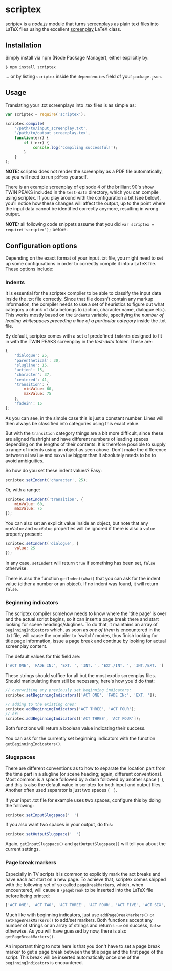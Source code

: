 # scriptex

scriptex is a *node.js* module that turns screenplays as plain text files into LaTeX files using the excellent [screenplay](http://www.ctan.org/tex-archive/macros/latex/contrib/screenplay) LaTeX class.

## Installation

Simply install via npm (Node Package Manager), either explicitly by:

```
$ npm install scriptex
```

… or by listing `scriptex` inside the `dependencies` field of your `package.json`.

## Usage

Translating your .txt screenplays into .tex files is as simple as:

```javascript
var scriptex = require('scriptex');

scriptex.compile(
	'/path/to/input_screenplay.txt',
	'/path/to/output_screenplay.tex',
	function(err) {
		if (!err) {
			console.log('compiling successful!');
		}
	}
);
```

**NOTE:** scriptex does not render the screenplay as a PDF file automatically, so you will need to run `pdftex` yourself.

There is an example screenplay of episode 4 of the brilliant 90's show TWIN PEAKS included in the `test-data` directory, which you can compile using scriptex. If you play around with the configuration a bit (see below), you'll notice how these changes will affect the output, up to the point where the input data cannot be identified correctly anymore, resulting in wrong output.

**NOTE:** all following code snippets assume that you did `var scriptex = require('scriptex');` before.

## Configuration options

Depending on the exact format of your input .txt file, you might need to set up some configurations in order to correctly compile it into a LaTeX file. These options include:

### Indents

It is essential for the scriptex compiler to be able to classify the input data inside the .txt file correctly. Since that file doesn't contain any markup information, the compiler needs to use a set of heuristics to figure out what category a chunk of data belongs to (action, character name, dialogue etc.). This works mostly based on the `indents` variable, specifying the *number of leading whitespaces preceding a line of a particular category* inside the .txt file.

By default, scriptex comes with a set of predefined `indents` designed to fit in with the TWIN PEAKS screenplay in the *test-data* folder. These are:

```javascript
{
	'dialogue': 25,
	'parenthetical': 30,
	'slugline': 15,
	'action': 15,
	'character': 37,
	'centered': 41,
	'transition': {
		minValue: 60,
		maxValue: 75
	},
	'fadein': 15
};
```

As you can see, in the simple case this is just a constant number. Lines will then always be classified into categories using this exact value.

But with the `transition` category things are a bit more difficult, since these are aligned flushright and have different numbers of leading spaces depending on the lengths of their contents. It is therefore possible to supply a range of indents using an object as seen above. Don't make the difference between `minValue` and `maxValue` bigger than it absolutely needs to be to avoid ambiguities.

So how do you set these indent values? Easy:

```javascript
scriptex.setIndent('character', 25);
```

Or, with a range:

```javascript
scriptex.setIndent('transition', {
	minValue: 60,
	maxValue: 75
});
```

You can also set an explicit value inside an object, but note that any `minValue` and `maxValue` properties will be ignored if there is also a `value` property present:

```javascript
scriptex.setIndent('dialogue', {
	value: 25
});
```

In any case, `setIndent` will return `true` if something has been set, `false` otherwise.

There is also the function `getIndent(what)` that you can ask for the indent value (either a number or an object). If no indent was found, it will return `false`.

### Beginning indicators

The scriptex compiler somehow needs to know where the 'title page' is over and the actual script begins, so it can insert a page break there and start looking for scene headings/sluglines. To do that, it maintains an array of `beginningIndicators` which, as soon as *one of them* is encountered in the .txt file, will cause the compiler to 'switch' modes, thus finish looking for title page information, issue a page break and continue by looking for actual screenplay content.

The default values for this field are:

```javascript
['ACT ONE', 'FADE IN:', 'EXT. ', 'INT. ', 'EXT./INT. ', 'INT./EXT. ']
```

These strings should suffice for all but the most exotic screenplay files. Should manipulating them still be necessary, here's how you'd do that:

```javascript
// overwriting any previously set beginning indicators:
scriptex.setBeginningIndicators(['ACT ONE', 'FADE IN:', 'EXT. ']);

// adding to the existing ones:
scriptex.addBeginningIndicators('ACT THREE', 'ACT FOUR');
// or:
scriptex.addBeginningIndicators(['ACT THREE', 'ACT FOUR']);
```

Both functions will return a boolean value indicating their success.

You can ask for the currently set beginning indicators with the function `getBeginningIndicators()`.

### Slugspaces

There are different conventions as to how to separate the location part from the time part in a slugline (or scene heading; again, different conventions). Most common is a space followed by a dash followed by another space (` - `), and this is also the default value in scriptex for both input and output files. Another often used separator is just two spaces (`  `).

If your input .txt file for example uses two spaces, configure this by doing the following:

```javascript
scriptex.setInputSlugspace('  ')
```

If you also want two spaces in your output, do this:

```javascript
scriptex.setOutputSlugspace('  ')
```

Again, `getInputSlugspace()` and `getOutputSlugspace()` will tell you about the current settings.

### Page break markers
Especially in TV scripts it is common to explicitly mark the act breaks and have each act start on a new page. To achieve that, scriptex comes shipped with the following set of so called `pageBreakMarkers`, which, when encountered, will cause a `\pagebreak` to be inserted into the LaTeX file before being printed:

```javascript
['ACT ONE', 'ACT TWO', 'ACT THREE', 'ACT FOUR', 'ACT FIVE', 'ACT SIX', 'ACT SEVEN']
```

Much like with beginning indicators, just use `addPageBreakMarkers()` or `setPageBreakMarkers()` to add/set markers. Both functions accept any number of strings or an array of strings and return `true` on success, `false` otherwise. As you will have guessed by now, there is also `getPageBreakMarkers()`.

An important thing to note here is that you don't have to set a page break marker to get a page break between the title page and the first page of the script. This break will be inserted automatically once one of the `beginningIndicator`s is encountered.
